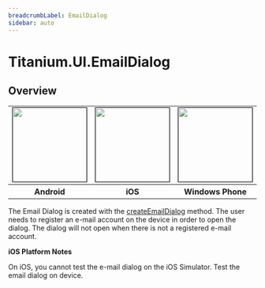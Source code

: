 ```yaml
---
breadcrumbLabel: EmailDialog
sidebar: auto
---
```


# Titanium.UI.EmailDialog

<ProxySummary/>

## Overview

<table id="platformComparison">
  <tr>
    <td><img src="images/emaildialog/emaildialog_android.png" height="150" style="border: 1px solid black;"/></td>
    <td><img src="images/emaildialog/emaildialog_ios.png" height="150" style="border: 1px solid black;"/></td>
    <td><img src="images/emaildialog/emaildialog_wp.png" height="150" style="border: 1px solid black;"/></td>
  </tr>
  <tr><th>Android</th><th>iOS</th><th>Windows Phone</th></tr>
</table>

The Email Dialog is created with the [createEmailDialog](Titanium.UI.createEmailDialog) method. The user needs to
register an e-mail account on the device in order to open the dialog.  The dialog will not
open when there is not a registered e-mail account.

**iOS Platform Notes**

On iOS, you cannot test the e-mail dialog on the iOS Simulator. Test the email dialog on device.

<ApiDocs/>
